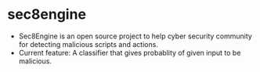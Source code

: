 # sec8engine
- Sec8Engine is an open source project to help cyber security community for detecting malicious scripts and actions. 
- Current feature: A classifier that gives probablity of given input to be malicious.
